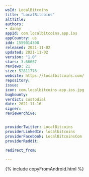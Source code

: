 ```yaml
---
wsId: LocalBitcoins
title: "LocalBitcoins"
altTitle: 
authors:
- danny
appId: com.localbitcoins.app.ios
appCountry: us
idd: 1559014308
released: 2021-11-02
updated: 2021-11-02
version: "1.0"
stars: 3.66667
reviews: 21
size: 52811776
website: https://localbitcoins.com/
repository: 
issue: 
icon: com.localbitcoins.app.ios.jpg
bugbounty: 
verdict: custodial
date: 2021-11-16
signer: 
reviewArchive:


providerTwitter: LocalBitcoins
providerLinkedIn: localbitcoins
providerFacebook: LocalBitcoinsCom
providerReddit: 

redirect_from:

---
```


{% include copyFromAndroid.html %}
